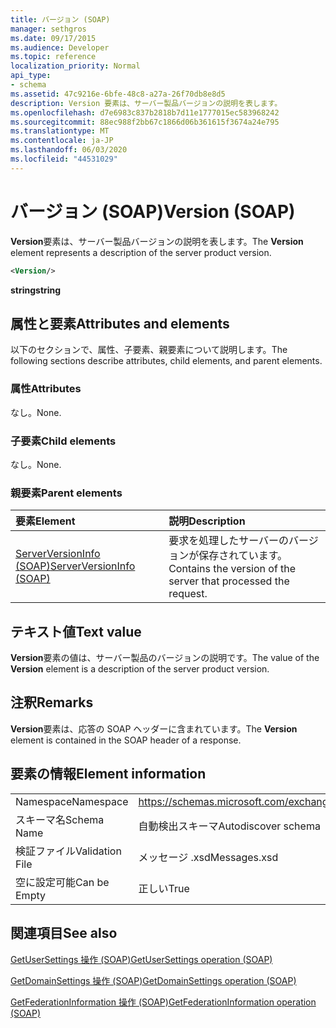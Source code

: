 ```yaml
---
title: バージョン (SOAP)
manager: sethgros
ms.date: 09/17/2015
ms.audience: Developer
ms.topic: reference
localization_priority: Normal
api_type:
- schema
ms.assetid: 47c9216e-6bfe-48c8-a27a-26f70db8e8d5
description: Version 要素は、サーバー製品バージョンの説明を表します。
ms.openlocfilehash: d7e6983c837b2818b7d11e1777015ec583968242
ms.sourcegitcommit: 88ec988f2bb67c1866d06b361615f3674a24e795
ms.translationtype: MT
ms.contentlocale: ja-JP
ms.lasthandoff: 06/03/2020
ms.locfileid: "44531029"
---
```

# <a name="version-soap"></a><span data-ttu-id="aa3dd-103">バージョン (SOAP)</span><span class="sxs-lookup"><span data-stu-id="aa3dd-103">Version (SOAP)</span></span>

<span data-ttu-id="aa3dd-104">**Version**要素は、サーバー製品バージョンの説明を表します。</span><span class="sxs-lookup"><span data-stu-id="aa3dd-104">The **Version** element represents a description of the server product version.</span></span> 
  
```XML
<Version/>
```

 <span data-ttu-id="aa3dd-105">**string**</span><span class="sxs-lookup"><span data-stu-id="aa3dd-105">**string**</span></span>
## <a name="attributes-and-elements"></a><span data-ttu-id="aa3dd-106">属性と要素</span><span class="sxs-lookup"><span data-stu-id="aa3dd-106">Attributes and elements</span></span>

<span data-ttu-id="aa3dd-107">以下のセクションで、属性、子要素、親要素について説明します。</span><span class="sxs-lookup"><span data-stu-id="aa3dd-107">The following sections describe attributes, child elements, and parent elements.</span></span>
  
### <a name="attributes"></a><span data-ttu-id="aa3dd-108">属性</span><span class="sxs-lookup"><span data-stu-id="aa3dd-108">Attributes</span></span>

<span data-ttu-id="aa3dd-109">なし。</span><span class="sxs-lookup"><span data-stu-id="aa3dd-109">None.</span></span>
  
### <a name="child-elements"></a><span data-ttu-id="aa3dd-110">子要素</span><span class="sxs-lookup"><span data-stu-id="aa3dd-110">Child elements</span></span>

<span data-ttu-id="aa3dd-111">なし。</span><span class="sxs-lookup"><span data-stu-id="aa3dd-111">None.</span></span>
  
### <a name="parent-elements"></a><span data-ttu-id="aa3dd-112">親要素</span><span class="sxs-lookup"><span data-stu-id="aa3dd-112">Parent elements</span></span>

|<span data-ttu-id="aa3dd-113">**要素**</span><span class="sxs-lookup"><span data-stu-id="aa3dd-113">**Element**</span></span>|<span data-ttu-id="aa3dd-114">**説明**</span><span class="sxs-lookup"><span data-stu-id="aa3dd-114">**Description**</span></span>|
|:-----|:-----|
|[<span data-ttu-id="aa3dd-115">ServerVersionInfo (SOAP)</span><span class="sxs-lookup"><span data-stu-id="aa3dd-115">ServerVersionInfo (SOAP)</span></span>](serverversioninfo-soap.md) <br/> |<span data-ttu-id="aa3dd-116">要求を処理したサーバーのバージョンが保存されています。</span><span class="sxs-lookup"><span data-stu-id="aa3dd-116">Contains the version of the server that processed the request.</span></span>  <br/> |
   
## <a name="text-value"></a><span data-ttu-id="aa3dd-117">テキスト値</span><span class="sxs-lookup"><span data-stu-id="aa3dd-117">Text value</span></span>

<span data-ttu-id="aa3dd-118">**Version**要素の値は、サーバー製品のバージョンの説明です。</span><span class="sxs-lookup"><span data-stu-id="aa3dd-118">The value of the **Version** element is a description of the server product version.</span></span> 
  
## <a name="remarks"></a><span data-ttu-id="aa3dd-119">注釈</span><span class="sxs-lookup"><span data-stu-id="aa3dd-119">Remarks</span></span>

<span data-ttu-id="aa3dd-120">**Version**要素は、応答の SOAP ヘッダーに含まれています。</span><span class="sxs-lookup"><span data-stu-id="aa3dd-120">The **Version** element is contained in the SOAP header of a response.</span></span> 
  
## <a name="element-information"></a><span data-ttu-id="aa3dd-121">要素の情報</span><span class="sxs-lookup"><span data-stu-id="aa3dd-121">Element information</span></span>

|||
|:-----|:-----|
|<span data-ttu-id="aa3dd-122">Namespace</span><span class="sxs-lookup"><span data-stu-id="aa3dd-122">Namespace</span></span>  <br/> |https://schemas.microsoft.com/exchange/2010/Autodiscover  <br/> |
|<span data-ttu-id="aa3dd-123">スキーマ名</span><span class="sxs-lookup"><span data-stu-id="aa3dd-123">Schema Name</span></span>  <br/> |<span data-ttu-id="aa3dd-124">自動検出スキーマ</span><span class="sxs-lookup"><span data-stu-id="aa3dd-124">Autodiscover schema</span></span>  <br/> |
|<span data-ttu-id="aa3dd-125">検証ファイル</span><span class="sxs-lookup"><span data-stu-id="aa3dd-125">Validation File</span></span>  <br/> |<span data-ttu-id="aa3dd-126">メッセージ .xsd</span><span class="sxs-lookup"><span data-stu-id="aa3dd-126">Messages.xsd</span></span>  <br/> |
|<span data-ttu-id="aa3dd-127">空に設定可能</span><span class="sxs-lookup"><span data-stu-id="aa3dd-127">Can be Empty</span></span>  <br/> |<span data-ttu-id="aa3dd-128">正しい</span><span class="sxs-lookup"><span data-stu-id="aa3dd-128">True</span></span>  <br/> |
   
## <a name="see-also"></a><span data-ttu-id="aa3dd-129">関連項目</span><span class="sxs-lookup"><span data-stu-id="aa3dd-129">See also</span></span>



[<span data-ttu-id="aa3dd-130">GetUserSettings 操作 (SOAP)</span><span class="sxs-lookup"><span data-stu-id="aa3dd-130">GetUserSettings operation (SOAP)</span></span>](getusersettings-operation-soap.md)
  
[<span data-ttu-id="aa3dd-131">GetDomainSettings 操作 (SOAP)</span><span class="sxs-lookup"><span data-stu-id="aa3dd-131">GetDomainSettings operation (SOAP)</span></span>](getdomainsettings-operation-soap.md)
  
[<span data-ttu-id="aa3dd-132">GetFederationInformation 操作 (SOAP)</span><span class="sxs-lookup"><span data-stu-id="aa3dd-132">GetFederationInformation operation (SOAP)</span></span>](getfederationinformation-operation-soap.md)

